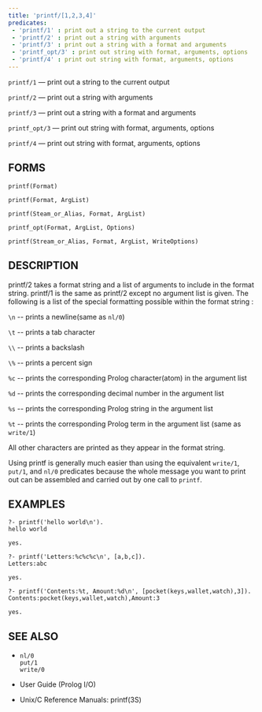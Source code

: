 ```yaml
---
title: 'printf/[1,2,3,4]'
predicates:
 - 'printf/1' : print out a string to the current output
 - 'printf/2' : print out a string with arguments
 - 'printf/3' : print out a string with a format and arguments
 - 'printf_opt/3' : print out string with format, arguments, options
 - 'printf/4' : print out string with format, arguments, options
---
```

`printf/1` — print out a string to the current output

`printf/2` — print out a string with arguments

`printf/3` — print out a string with a format and arguments

`printf_opt/3` — print out string with format, arguments, options

`printf/4` — print out string with format, arguments, options

## FORMS
```
printf(Format)

printf(Format, ArgList)

printf(Steam_or_Alias, Format, ArgList)

printf_opt(Format, ArgList, Options)

printf(Stream_or_Alias, Format, ArgList, WriteOptions)
```
## DESCRIPTION

printf/2 takes a format string and a list of arguments to include in the format string. printf/1 is the same as printf/2 except no argument list is given. The following is a list of the special formatting possible within the format string :

`\n` -- prints a newline(same as `nl/0`)

`\t` -- prints a tab character

`\\` -- prints a backslash

`\%` -- prints a percent sign

`%c` -- prints the corresponding Prolog character(atom) in the argument list

`%d` -- prints the corresponding decimal number in the argument list

`%s` -- prints the corresponding Prolog string in the argument list

`%t` -- prints the corresponding Prolog term in the argument list (same as `write/1`)

All other characters are printed as they appear in the format string.

Using printf is generally much easier than using the equivalent `write/1`, `put/1`, and `nl/0` predicates because the whole message you want to print out can be assembled and carried out by one call to `printf`.

## EXAMPLES
```
?- printf('hello world\n').
hello world

yes.

?- printf('Letters:%c%c%c\n', [a,b,c]).
Letters:abc

yes.

?- printf('Contents:%t, Amount:%d\n', [pocket(keys,wallet,watch),3]).
Contents:pocket(keys,wallet,watch),Amount:3

yes.
```
## SEE ALSO

- `nl/0`  
`put/1`  
`write/0`  

- User Guide (Prolog I/O)
- Unix/C Reference Manuals: printf(3S)
